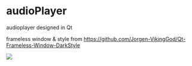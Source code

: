 # audioPlayer
audioplayer designed in Qt

frameless window & style from
https://github.com/Jorgen-VikingGod/Qt-Frameless-Window-DarkStyle

![](https://i.imgur.com/WxL5PTZ.png)
